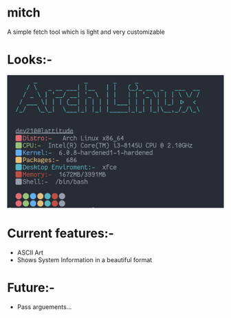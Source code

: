 # mitch
A simple fetch tool which is light and very customizable

# Looks:-

![testing](src/mitch.png)

# Current features:-

- ASCII Art
- Shows System Information in a beautiful format

# Future:-

- Pass arguements...
